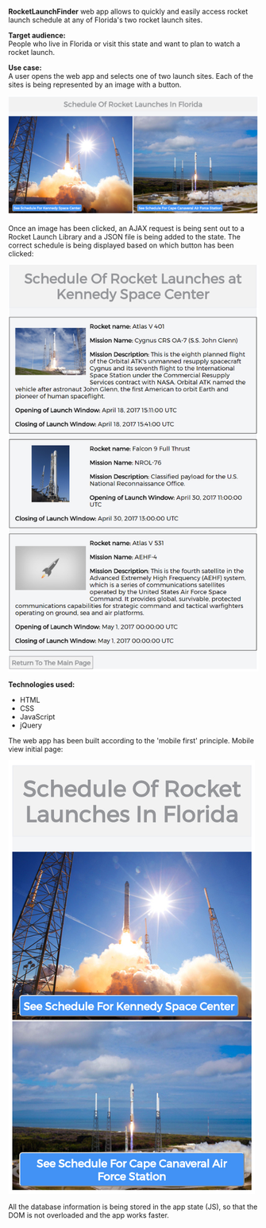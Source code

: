 <b>RocketLaunchFinder</b> web app allows to quickly and easily access rocket launch schedule at any of Florida's two rocket launch sites.

<b>Target audience:</b><br>
People who live in Florida or visit this state and want to plan to watch a rocket launch. 

<b>Use case:</b><br>
A user opens the web app and selects one of two launch sites. Each of the sites is being represented by an image with a button. 

<img src="https://github.com/YuliaBlyndiuk/RocketLaunchFinder/blob/master/desktop%20view.png">

Once an image has been clicked, an AJAX request is being sent out to a Rocket Launch Library and a JSON file is being added to the state.
The correct schedule is being displayed based on which button has been clicked:

<img src="https://github.com/YuliaBlyndiuk/RocketLaunchFinder/blob/master/result%20page.jpg">

<b>Technologies used:</b><br>
- HTML
- CSS
- JavaScript
- jQuery

The web app has been built according to the 'mobile first' principle. 
Mobile view initial page:

<img src="https://github.com/YuliaBlyndiuk/RocketLaunchFinder/blob/master/mobile%20view.jpg">

All the database information is being stored in the app state (JS), so that the DOM is not overloaded and the app works faster.

